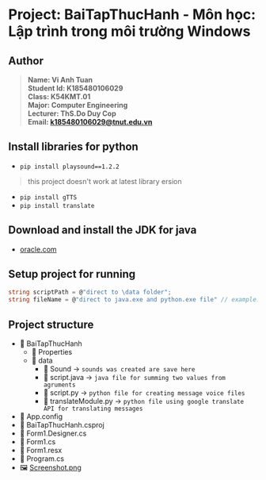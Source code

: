 # Project: BaiTapThucHanh - Môn học: Lập trình trong môi trường Windows
## Author
> **Name: Vi Anh Tuan**<br>
> **Student Id: K185480106029**<br>
> **Class: K54KMT.01**<br>
> **Major: Computer Engineering**<br>
> **Lecturer: ThS.Do Duy Cop**<br>
> **Email: <k185480106029@tnut.edu.vn>**

## Install libraries for python
- ```pip install playsound==1.2.2```
> this project doesn't work at latest library ersion
- ```pip install gTTS```
- ```pip install translate```
## Download and install the JDK for java
- [oracle.com](https://www.oracle.com/java/technologies/downloads/)
## Setup project for running
```csharp
string scriptPath = @"direct to \data folder";
string fileName = @"direct to java.exe and python.exe file" // example: "C:\Program Files\Java\jdk-20\bin\java.exe"
```
## Project structure
* 📂 BaiTapThucHanh
  * 📁 Properties
  *  📂 data
      *  📁 Sound               → `sounds was created are save here`
      *  📄 script.java         → `java file for summing two values from agruments`
      *  📄 script.py           → `python file for creating message voice files`
      *  📄 translateModule.py  → `python file using google translate API for translating messages`
* 📄 App.config
* 📄 BaiTapThucHanh.csproj
* 📄 Form1.Designer.cs
* 📄 Form1.cs
* 📄 Form1.resx
* 📄 Program.cs
* 🖼️ [Screenshot.png](https://media.discordapp.net/attachments/876663907975049326/1107017667950424095/Screenshot.png)
